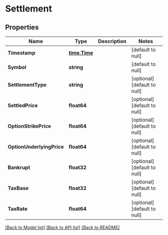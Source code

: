 # Settlement

## Properties
Name | Type | Description | Notes
------------ | ------------- | ------------- | -------------
**Timestamp** | [**time.Time**](time.Time.md) |  | [default to null]
**Symbol** | **string** |  | [default to null]
**SettlementType** | **string** |  | [optional] [default to null]
**SettledPrice** | **float64** |  | [optional] [default to null]
**OptionStrikePrice** | **float64** |  | [optional] [default to null]
**OptionUnderlyingPrice** | **float64** |  | [optional] [default to null]
**Bankrupt** | **float32** |  | [optional] [default to null]
**TaxBase** | **float32** |  | [optional] [default to null]
**TaxRate** | **float64** |  | [optional] [default to null]

[[Back to Model list]](../README.md#documentation-for-models) [[Back to API list]](../README.md#documentation-for-api-endpoints) [[Back to README]](../README.md)


